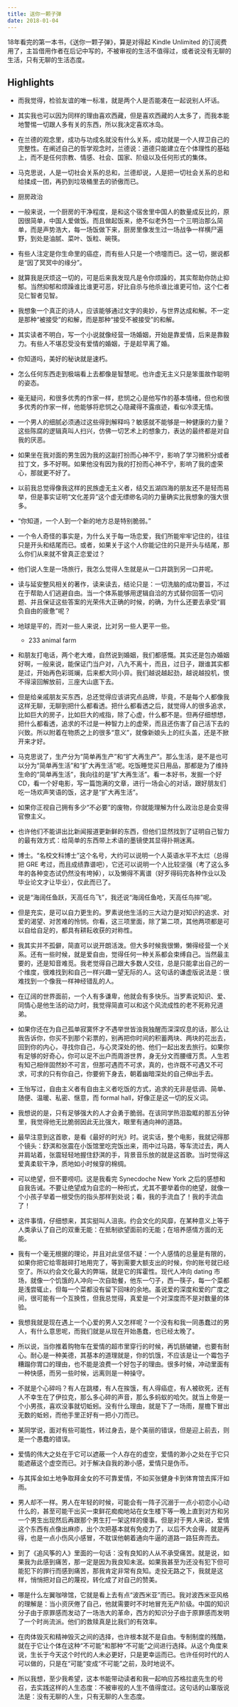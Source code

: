 ```yaml
---
title: 送你一颗子弹
date: 2018-01-04
---
```


18年看完的第一本书，《送你一颗子弹》，算是对得起 Kindle Unlimited 的订阅费用了，主旨借用作者在后记中写的，不被审视的生活不值得过，或者说没有无聊的生活，只有无聊的生活态度。


## Highlights

- 而我觉得，检验友谊的唯一标准，就是两个人是否能凑在一起说别人坏话。

- 其实我也可以因为同样的理由喜欢西藏，但是喜欢西藏的人太多了，而我本能地警惕一切跟人多有关的东西，所以我决定喜欢冰岛。

- 在兰德的观念里，成功与功成名就没有什么关系，成功就是一个人捍卫自己的完整性。在阐述自己的哲学观念时，兰德说：道德只能建立在个体理性的基础上，而不是任何宗教、情感、社会、国家、阶级以及任何形式的集体。

- 马克思说，人是一切社会关系的总和，兰德却说，人是把一切社会关系的总和给揉成一团，再扔到垃圾桶里去的骄傲而已。

- 厨房政治

- 一般来说，一个厨房的干净程度，是和这个宿舍里中国人的数量成反比的，原因很简单，中国人爱做饭。而且做起饭来，绝不似老外包一个三明治那么简单，而是声势浩大，每一场饭做下来，厨房里像发生过一场战争一样横尸遍野，到处是油腻、菜叶、饭粒、碗筷。

- 有些人注定是你生命里的癌症，而有些人只是一个喷嚏而已。这一切，据说都是“因了冥冥中的缘分”。

- 就算我是厌烦这一切的，可是后来我发现凡是令你烦躁的，其实帮助你防止抑郁。当然抑郁和烦躁谁比谁更可恶，好比自杀与他杀谁比谁更可怕，这个仁者见仁智者见智。

- 我想象一个真正的诗人，应该能够通过文字的奥妙，与世界达成和解。不一定是那种“被接受”的和解，而是那种“接受不被接受”的和解。

- 其实读者不明白，写一个小说就像经营一场婚姻，开始是靠爱情，后来是靠毅力。有些人不堪忍受没有爱情的婚姻，于是趁早离了婚。

- 你知道吗，美好的秘诀就是速朽。

- 怎么任何东西走到极端看上去都像是智慧呢。也许虚无主义只是笨蛋故作聪明的姿态。

- 毫无疑问，和很多优秀的作家一样，悲悯之心是他写作的基本情绪，但也和很多优秀的作家一样，他能够将悲悯之心隐藏得不露痕迹，看似冷漠无情。

- 一个男人的细腻必须通过这些得到解释吗？敏感就不能够是一种健康的力量？这些陈腐的逻辑真叫人扫兴，仿佛一切艺术上的想象力，表达的最终都是对自我的厌恶。

- 如果坐在我对面的男生因为我的这副打扮而心神不宁，影响了学习微积分或者拉丁文，多不好啊。如果他没有因为我的打扮而心神不宁，影响了我的虚荣心，那就更不好了。

- 以前我总觉得像我这样的民族虚无主义者，结交五湖四海的朋友还不是轻而易举，但是事实证明“文化差异”这个虚无缥缈名词的力量确实比我想象的强大很多。

- “你知道，一个人到一个新的地方总是特别脆弱。”

- 一个令人奇怪的事实是，为什么关于每一场恋爱，我们所能牢牢记住的，往往只是开头和结尾而已。或者，如果关于这个人你能记住的只是开头与结尾，那么你们从来就不曾真正恋爱过？

- 他们说人生是一场旅行，我怎么觉得人生就是从一口井跳到另一口井呢。

- 读与延安整风相关的著作，读来读去，结论只是：一切洗脑的成功要旨，不过在于帮助人们逃避自由。当一个体系能够用逻辑自洽的方式替你回答一切问题、并且保证这些答案的光荣伟大正确的时候，的确，为什么还要去承受“肩负自由的疲惫”呢？

- 地球是平的，而对一些人来说，比对另一些人更平一些。
    * 233 animal farm

- 和朋友打电话，两个老大难，自然说到婚姻，我们都感慨。其实还是包办婚姻好啊，一般来说，能保证门当户对，八九不离十，而且，过日子，跟谁其实都是过，开始再色彩斑斓，后来都大同小异。我们越说越起劲，越说越投机，恨不得滚回解放前，三座大山底下去。

- 但是给亲戚朋友买东西，总还觉得应该讲究点品牌，毕竟，不是每个人都像我这样无聊，无聊到把什么都看透。把什么都看透之后，就觉得人的很多追求，比如巨大的房子，比如巨大的戒指，除了心虚，什么都不是。但再仔细想想，把什么都看透，追求的不过是一种智力上的虚荣，而且还伤害了自己活下去的兴致。所以附着在物质之上的很多“意义”，就像新娘头上的红头盖，还是不掀开来才好。

- 马克思说了，生产分为“简单再生产”和“扩大再生产”。那么生活，是不是也可以分为“简单再生活”和“扩大再生活”呢。吃饭睡觉买日用品，那都是为了维持生命的“简单再生活”，我向往的是“扩大再生活”。看一本好书，发掘一个好 CD，看一个好电影，写一篇饱满的文章，进行一场会心的对话，跟好朋友们吃一场欢声笑语的饭，这才是“扩大再生活”。

- 如果你正视自己拥有多少“不必要”的废物，你就能理解为什么政治总是会变得官僚主义。

- 也许他们不能讲出比新闻报道更新鲜的东西，但他们显然找到了证明自己智力的最有效方式：给简单的东西带上术语的墨镜使其显得扑朔迷离。

- 博士。“名校文科博士”这个名号，大约可以说明一个人英语水平不太烂（总得把 GRE 考过，而且成绩靠谱吧），它还可以说明一个人比较坚强（考了这么多年的各种变态试仍然没有垮掉），以及懒得不离谱（好歹得码完各种作业以及毕业论文才让毕业），仅此而已了。

- 说是“海阔任鱼跃，天高任鸟飞”，我还说“海阔任鱼呛，天高任鸟摔”呢。

- 但是充实，是可以自力更生的。罗素说他生活的三大动力是对知识的追求、对爱的渴望、对苦难的怜悯。你看，这三项里面，除了第二项，其他两项都是可以自给自足的，都具有耕耘收获的对称性。

- 我其实并不孤僻，简直可以说开朗活泼。但大多时候我很懒，懒得经营一个关系。还有一些时候，就是爱自由，觉得任何一种关系都会束缚自己。当然最主要的，还是知音难觅。我老觉得自己跟大多数人交往，总是只能拿出自己的一个维度，很难找到和自己一样兴趣一望无际的人。这句话的谦虚版说法是：很难找到一个像我一样神经错乱的人。

- 在辽阔的世界面前，一个人有多谦卑，他就会有多快乐。当罗素说知识、爱、同情心是他生活的动力时，我觉得简直可以和这个风流成性的老不死称兄道弟。

- 如果你还在为自己孤单寂寞怀才不遇举世皆浊我独醒而深深叹息的话，那么让我告诉你，你买不到那个彩票的，别再把你时间的积蓄两块、两块的花出去，回到你的内心，寻找你自己，与心灵深处的他、他们一起出发去旅行。如果你有足够的好奇心，你可以足不出户而周游世界，身无分文而腰缠万贯。人生若有知己相伴固然妙不可言，但那可遇而不可求，真的，也许既不可遇又不可求，可求的只有你自己，你要俯下身去，朝着幽暗深处的自己伸出手去。

- 王怡写过，自由主义者有自由主义者吃饭的方式，追求的无非是低调、简单、随便、温暖、私密、惬意，而 formal hall，好像正是这一切的反义词。

- 我想说的是，只有足够强大的人才会勇于脆弱。在该同学热泪盈眶的那五分钟里，我觉得他无比脆弱因此无比强大，眼里有通向神的道路。

- 最早注意到这首歌，是看《最好的时光》时。说实话，整个电影，我就记得那个镜头：舒淇和张震在小饭馆里吃完饭出来，雨中过马路，等车流过去，两人并肩站着，张震轻轻地握住舒淇的手，背景音乐放的就是这首歌。当时觉得这爱真柔软干净，质地如小时候穿的棉绸。

- 可以绝望，但不要唠叨。这是我看完 Synecdoche New York 之后的感想和自我告诫。不要让绝望成为自恋的一种形式，尤其不要举着你的绝望，就像一个小孩子举着一根受伤的指头那样到处说；看，我的手流血了！我的手流血了！

- 这件事情，仔细想来，其实挺叫人沮丧。约会文化的风靡，在某种意义上等于人类承认了自己的双重无能：在抵制欲望面前的无能；在培养感情方面的无能。

- 我有一个毫无根据的理论，并且对此坚信不疑：一个人感情的总量是有限的，如果你把它给零敲碎打地用完了，等到需要大额支出的时候，你的账号就已经空了。所以约会文化最大的弊端，就是它的挥霍性。现代人冲向 dating 市场，就像一个饥饿的人冲向一次自助餐，他东一勺子，西一筷子，每一个菜都是浅尝辄止，但每一个菜都没有留下回味的余地。虽说爱的深度和爱的广度之间，很可能有一个互换性，但我总觉得，真爱是一个对深度而不是对数量的体验。

- 我想我就是现在遇上一个心爱的男人又怎样呢？一个没有和我一同愚蠢过的男人，有什么意思呢，而我们就是从现在开始愚蠢，也已经太晚了。

- 所以说，当你推着购物车在爱情的超市里穿行的时候，再饥肠辘辘，也要有耐心。耐心是一种美德，其基本的道理就是，你的饥饿，不应该是让一个霉包子糟蹋你胃口的理由，也不能是浪费一个好包子的理由。很多时候，冲动里面有一种快感，而另一些时候，远离则是一种操守。

- 不就是个心碎吗？有人在跳楼，有人在挨饿，有人得癌症，有人被砍死，还有人不幸生在了伊拉克，那么多心碎的声音，那么多蚂蚁的哈欠。就当上帝是一个小男孩，喜欢没事就切蚯蚓。没有什么理由，就是下了一场雨，屋檐下冒出无数的蚯蚓，而他手里正好有一把小刀而已。

- 某同学说，面对有些可能性，转过身去，是个美丽的错误，但是迎上前去，则是一个愚蠢的错误。

- 爱情的伟大之处在于它可以遮蔽一个人存在的虚空，爱情的渺小之处在于它只能遮蔽这个虚空而已。对于解决自我的渺小感，爱情只是伪币。

- 与其挥金如土地争取拜金女的不可靠爱情，不如买张健身卡到体育馆去挥汗如雨。

- 男人却不一样。男人在年轻的时候，可能会有一阵子沉溺于一点小初恋小心动什么的，甚至可能干出买一束鲜花痴痴地站在女生楼下等一晚上直到对方和另一个男生出现然后再跟那个男生打一架这样的傻事。但是对于男人来说，爱情这个东西有点像出麻疹，出个次把基本就有免疫力了，以后不大会得，就是再得，也是一点小伤风小感冒，不耽误他朝着通向牛逼的道路一路狂奔而去。

- 到了《追风筝的人》里面的一句话：没有良知的人从不承受痛苦。就是说，如果我为此感到痛苦，那一定是因为我良知未泯。如果我甚至为还没有犯下但可能犯下的罪行而感到痛苦，那我肯定非常有良知。走投无路之下，我就是这样，悄悄把对自己的蔑视，转化成了对自己的赞美。

- 哪是什么左翼咖啡馆，它就是看上去有点“波西米亚”而已。我对波西米亚风格的理解是：当小资厌倦了自己，他就需要时不时地冒充无产阶级。中国的知识分子由于原罪感而发动了一场浩大的革命，西方的知识分子由于原罪感而发明了一个时尚流派。他们的救赎真是比我们的有效率。

- 在肉体毁灭和精神毁灭之间的选择，也许根本就不是自由。专制制度的残酷，就在于它让个体在这种“不可能”和那种“不可能”之间进行选择。从这个角度来说，生长于今天这个时代的人未必更好，只是更幸运而已。也许任何时代的人可以做的，只是在“可能”变成“不可能”之前，及时地说不。

- 所以我想，至少我希望，这本书能带动读者和我一起响应苏格拉底先生的号召，去实践这样的人生态度：不被审视的人生不值得度过。这句话的山寨版说法是：没有无聊的人生，只有无聊的人生态度。